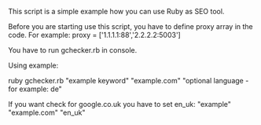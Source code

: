 This script is a simple example how you can use Ruby as SEO tool.

Before you are starting use this script, you have to define proxy array in the code.
For example:
proxy = ['1.1.1.1:88','2.2.2.2:5003']

You have to run gchecker.rb in console.

Using example:

ruby gchecker.rb "example keyword" "example.com" "optional language - for example: de"

If you want check for google.co.uk you have to set en_uk:
"example" "example.com" "en_uk"

